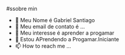 #ssobre min
- 👋 Meu Nome é Gabriel Santiago
- 👀 Meu email de contato é ...
- 🌱 Meu interesse é aprender a progamar
- 💞️ Estou APrendendo a Progamar.Iniciante
- 📫 How to reach me ...

<!---
Gvs454/Gvs454 is a ✨ special ✨ repository because its `README.md` (this file) appears on your GitHub profile.
You can click the Preview link to take a look at your changes.
--->
